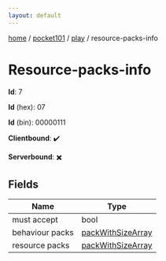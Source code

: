 ```yaml
---
layout: default
---
```


[home](/)  /  [pocket101](/protocol/pocket101)  /  [play](/protocol/pocket101/play)  /  resource-packs-info

# Resource-packs-info

**Id**: 7

**Id** (hex): 07

**Id** (bin): 00000111

**Clientbound**: ✔️

**Serverbound**: ✖️

## Fields

Name | Type
---|---
must accept | bool
behaviour packs | [packWithSizeArray](/protocol/pocket101/arrays)
resource packs | [packWithSizeArray](/protocol/pocket101/arrays)

